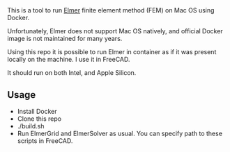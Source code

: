 ##

This is a tool to run [Elmer](http://www.elmerfem.org/) finite element method (FEM) on Mac OS using Docker.

Unfortunately, Elmer does not support Mac OS natively, and official Docker image is not maintained for many years.

Using this repo it is possible to run Elmer in container as if it was present locally on the machine. I use it in FreeCAD.

It should run on both Intel, and Apple Silicon.

## Usage

- Install Docker
- Clone this repo
- ./build.sh
- Run ElmerGrid and ElmerSolver as usual. You can specify path to these scripts in FreeCAD.


